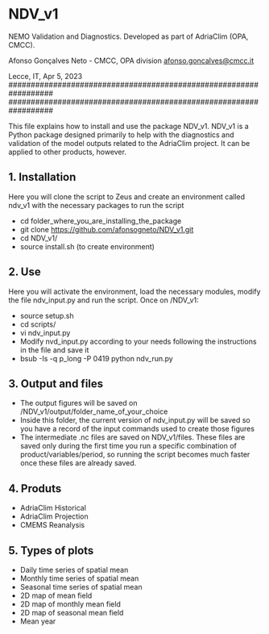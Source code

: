 # NDV_v1
NEMO Validation and Diagnostics. Developed as part of AdriaClim (OPA, CMCC).

Afonso Gonçalves Neto - CMCC, OPA division
afonso.goncalves@cmcc.it

Lecce, IT, Apr 5, 2023
##################################################################
##################################################################

This file explains how to install and use the package NDV_v1. NDV_v1 is a Python package designed primarily to help with the diagnostics and validation of the model outputs related to the AdriaClim project. It can be applied to other products, however.

## 1. Installation

Here you will clone the script to Zeus and create an environment called ndv_v1 with the necessary packages to run the script

- cd folder_where_you_are_installing_the_package 
- git clone https://github.com/afonsogneto/NDV_v1.git
- cd NDV_v1/
- source install.sh (to create environment)

## 2. Use

Here you will activate the environment, load the necessary modules, modify the file ndv_input.py and run the script. Once on /NDV_v1:

- source setup.sh
- cd scripts/
- vi ndv_input.py
- Modify nvd_input.py according to your needs following the instructions in the file and save it
- bsub -Is -q p_long -P 0419 python ndv_run.py 

## 3. Output and files

- The output figures will be saved on /NDV_v1/output/folder_name_of_your_choice
- Inside this folder, the current version of ndv_input.py will be saved so you have a record of the input commands used to create those figures
- The intermediate .nc files are saved on NDV_v1/files. These files are saved only during the first time you run a specific combination of product/variables/period, so running the script becomes much faster once these files are already saved.

## 4. Produts

- AdriaClim Historical
- AdriaClim Projection
- CMEMS Reanalysis

## 5. Types of plots

- Daily time series of spatial mean
- Monthly time series of spatial mean
- Seasonal time series of spatial mean
- 2D map of mean field
- 2D map of monthly mean field
- 2D map of seasonal mean field
- Mean year

